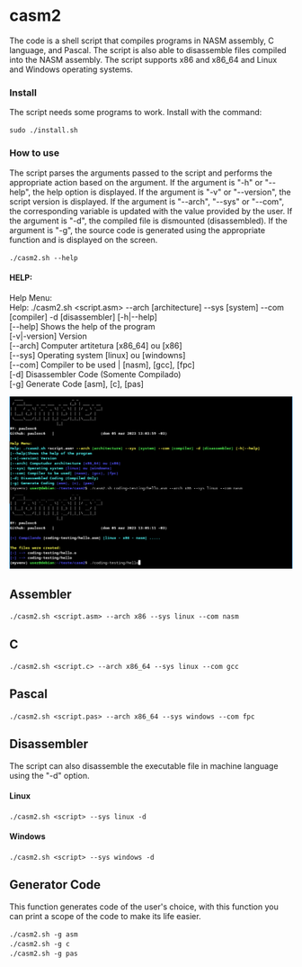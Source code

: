 # casm2

The code is a shell script that compiles programs in NASM assembly, C language, and Pascal. The script is also able to disassemble files compiled into the NASM assembly. The script supports x86 and x86_64 and Linux and Windows operating systems.

### Install
The script needs some programs to work. Install with the command:

`` sudo ./install.sh ``

### How to use
The script parses the arguments passed to the script and performs the appropriate action based on the argument. If the argument is "-h" or "--help", the help option is displayed. If the argument is "-v" or "--version", the script version is displayed. If the argument is "--arch", "--sys" or "--com", the corresponding variable is updated with the value provided by the user. If the argument is "-d", the compiled file is dismounted (disassembled). If the argument is "-g", the source code is generated using the appropriate function and is displayed on the screen.

`` ./casm2.sh --help ``
#### HELP:

Help Menu:<br/>
Help: ./casm2.sh <script.asm> --arch [architecture] --sys [system] --com [compiler] -d [disassembler] [-h|--help]<br/>
[--help] Shows the help of the program<br/>
[-v|-version] Version<br/>
[--arch] Computer artitetura [x86_64] ou [x86]<br/>
[--sys] Operating system [linux] ou [windowns]<br/>
[--com] Compiler to be used | [nasm], [gcc], [fpc]<br/>
[-d] Disassembler Code (Somente Compilado)<br/>
[-g] Generate Code [asm], [c], [pas]<br/>

![alt text](img/1.png)

## Assembler

`` ./casm2.sh <script.asm> --arch x86 --sys linux --com nasm ``

## C

`` ./casm2.sh <script.c> --arch x86_64 --sys linux --com gcc ``

## Pascal

`` ./casm2.sh <script.pas> --arch x86_64 --sys windows --com fpc ``

## Disassembler
The script can also disassemble the executable file in machine language using the "-d" option.

#### Linux
``./casm2.sh <script> --sys linux -d``

#### Windows
``./casm2.sh <script> --sys windows -d``

## Generator Code
This function generates code of the user's choice, with this function you can print a scope of the code to make its life easier.

``./casm2.sh -g asm``<br/>
``./casm2.sh -g c``<br/>
``./casm2.sh -g pas``<br/>
